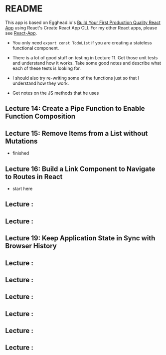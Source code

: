 # README

This app is based on Egghead.io's [Build Your First Production Quality React App](https://egghead.io/courses/build-your-first-production-quality-react-app) using React's Create React App CLI.
For my other React apps, please see [React-App](https://github.com/coolinmc6/react-app).

- You only need `export const TodoList` if you are creating a stateless functional component.

- There is a lot of good stuff on testing in Lecture 11.  Get those unit tests and understand
how it works.  Take some good notes and describe what each of these tests is looking for.
- I should also try re-writing some of the functions just so that I understand how they work.
- Get notes on the JS methods that he uses

## Lecture 14: Create a Pipe Function to Enable Function Composition

## Lecture 15: Remove Items from a List without Mutations
- finished

## Lecture 16: Build a Link Component to Navigate to Routes in React
- start here

## Lecture :

## Lecture :

## Lecture 19: Keep Application State in Sync with Browser History

## Lecture :

## Lecture :

## Lecture :

## Lecture :

## Lecture :

## Lecture :